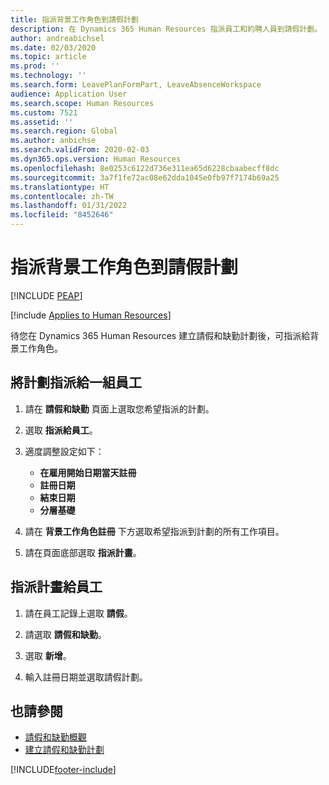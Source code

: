 ```yaml
---
title: 指派背景工作角色到請假計劃
description: 在 Dynamics 365 Human Resources 指派員工和約聘人員到請假計劃。
author: andreabichsel
ms.date: 02/03/2020
ms.topic: article
ms.prod: ''
ms.technology: ''
ms.search.form: LeavePlanFormPart, LeaveAbsenceWorkspace
audience: Application User
ms.search.scope: Human Resources
ms.custom: 7521
ms.assetid: ''
ms.search.region: Global
ms.author: anbichse
ms.search.validFrom: 2020-02-03
ms.dyn365.ops.version: Human Resources
ms.openlocfilehash: 8e0253c6122d736e311ea65d6228cbaabecff8dc
ms.sourcegitcommit: 3a7f1fe72ac08e62dda1045e0fb97f7174b69a25
ms.translationtype: HT
ms.contentlocale: zh-TW
ms.lasthandoff: 01/31/2022
ms.locfileid: "8452646"
---
```

# <a name="assign-workers-to-a-leave-plan"></a>指派背景工作角色到請假計劃


[!INCLUDE [PEAP](../includes/peap-2.md)]

[!include [Applies to Human Resources](../includes/applies-to-hr.md)]

待您在 Dynamics 365 Human Resources 建立請假和缺勤計劃後，可指派給背景工作角色。

## <a name="assign-a-plan-to-a-group-of-employees"></a>將計劃指派給一組員工

1. 請在 **請假和缺勤** 頁面上選取您希望指派的計劃。

2. 選取 **指派給員工**。

3. 適度調整設定如下：

   - **在雇用開始日期當天註冊**
   - **註冊日期**
   - **結束日期**
   - **分層基礎**

4. 請在 **背景工作角色註冊** 下方選取希望指派到計劃的所有工作項目。

5. 請在頁面底部選取 **指派計畫**。

## <a name="assign-a-plan-to-an-employee"></a>指派計畫給員工

1. 請在員工記錄上選取 **請假**。

2. 請選取 **請假和缺勤**。

3. 選取 **新增**。

4. 輸入註冊日期並選取請假計劃。

## <a name="see-also"></a>也請參閱

- [請假和缺勤概觀](hr-leave-and-absence-overview.md)
- [建立請假和缺勤計劃](hr-leave-and-absence-plans.md)

[!INCLUDE[footer-include](../includes/footer-banner.md)]
